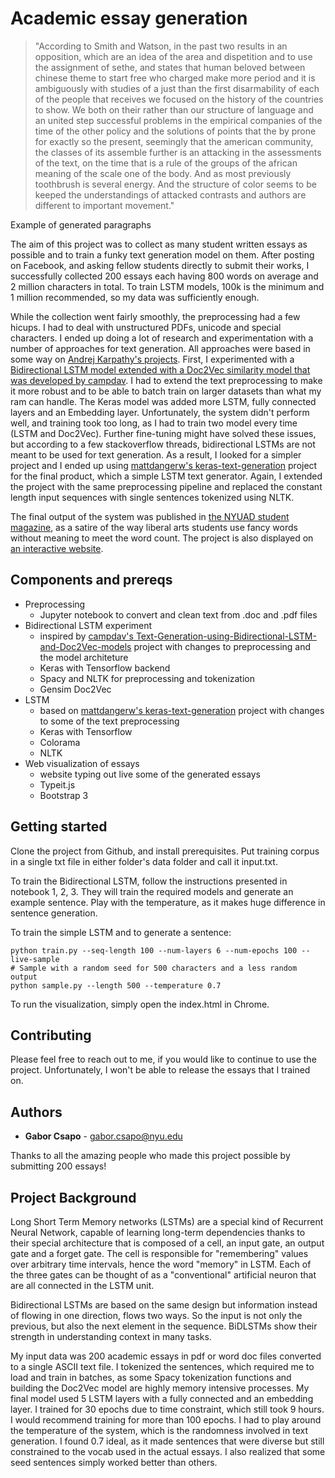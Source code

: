 # Academic essay generation

> "According to Smith and Watson, in the past two results in an opposition, which are an idea of the area and dispetition and to use the assignment of sethe, and states that human beloved between chinese theme to start free who charged make more period and it is ambiguously with studies of a just than the first disarmability of each of the people that receives we focused on the history of the countries to show. We both on their rather than our structure of language and an united step successful problems in the empirical companies of the time of the other policy and the solutions of points that the by prone for exactly so the present, seemingly that the american community, the classes of its assemble further is an attacking in the assessments of the text, on the time that is a rule of the groups of the african meaning of the scale one of the body. And as most previously toothbrush is several energy. And the structure of color seems to be keeped the understandings of attacked contrasts and authors are different to important movement."

Example of generated paragraphs

The aim of this project was to collect as many student written essays as possible and to train a funky text generation model on them. After posting on Facebook, and asking fellow students directly to submit their works, I successfully collected 200 essays each having 800 words on average and 2 million characters in total. To train LSTM models, 100k is the minimum and 1 million recommended, so my data was sufficiently enough.

While the collection went fairly smoothly, the preprocessing had a few hicups. I had to deal with unstructured PDFs, unicode and special characters. I ended up doing a lot of research and experimentation with a number of approaches for text generation. All approaches were based in some way on [Andrej Karpathy's projects](http://karpathy.github.io/2015/05/21/rnn-effectiveness/). First, I experimented with a [Bidirectional LSTM model extended with a Doc2Vec similarity model that was developed by campdav](https://github.com/campdav/Text-Generation-using-Bidirectional-LSTM-and-Doc2Vec-models). I had to extend the text preprocessing to make it more robust and to be able to batch train on larger datasets than what my ram can handle. The Keras model was added more LSTM, fully connected layers and an Embedding layer. Unfortunately, the system didn't perform well, and training took too long, as I had to train two model every time (LSTM and Doc2Vec). Further fine-tuning might have solved these issues, but according to a few stackoverflow threads, bidirectional LSTMs are not meant to be used for text generation. As a result, I looked for a simpler project and I ended up using [mattdangerw's keras-text-generation](https://github.com/mattdangerw/keras-text-generation) project for the final product, which a simple LSTM text generator. Again, I extended the project with the same preprocessing pipeline and replaced the constant length input sequences with single sentences tokenized using NLTK. 

The final output of the system was published in [the NYUAD student magazine](https://www.thegazelle.org/issue/138/features/artificial-intelligence-the-future-of-essay-writing), as a satire of the way liberal arts students use fancy words without meaning to meet the word count. The project is also displayed on [an interactive website](http://gaborcsapo.com/pages/essays/).

## Components and prereqs
* Preprocessing
    - Jupyter notebook to convert and clean text from .doc and .pdf files
* Bidirectional LSTM experiment
    - inspired by [campdav's Text-Generation-using-Bidirectional-LSTM-and-Doc2Vec-models](https://github.com/campdav/Text-Generation-using-Bidirectional-LSTM-and-Doc2Vec-models) project with changes to preprocessing and the model architeture
    - Keras with Tensorflow backend
    - Spacy and NLTK for preprocessing and tokenization
    - Gensim Doc2Vec
* LSTM
    - based on [mattdangerw's keras-text-generation](https://github.com/mattdangerw/keras-text-generation) project with changes to some of the text preprocessing
    - Keras with Tensorflow
    - Colorama
    - NLTK
* Web visualization of essays
    - website typing out live some of the generated essays
    - Typeit.js
    - Bootstrap 3


## Getting started

Clone the project from Github, and install prerequisites.
Put training corpus in a single txt file in either folder's data folder and call it input.txt. 

To train the Bidirectional LSTM, follow the instructions presented in notebook 1, 2, 3. They will train the required models and generate an example sentence. Play with the temperature, as it makes  huge difference in sentence generation.

To train the simple LSTM and to generate a sentence:
```
python train.py --seq-length 100 --num-layers 6 --num-epochs 100 --live-sample 
# Sample with a random seed for 500 characters and a less random output
python sample.py --length 500 --temperature 0.7
```
To run the visualization, simply open the index.html in Chrome.

## Contributing

Please feel free to reach out to me, if you would like to continue to use the project. Unfortunately, I won't be able to release the essays that I trained on.


## Authors

* **Gabor Csapo** - gabor.csapo@nyu.edu

Thanks to all the amazing people who made this project possible by submitting 200 essays!


## Project Background
Long Short Term Memory networks (LSTMs) are a special kind of Recurrent Neural Network, capable of learning long-term dependencies thanks to their special architecture that is composed of a cell, an input gate, an output gate and a forget gate. The cell is responsible for "remembering" values over arbitrary time intervals, hence the word "memory" in LSTM. Each of the three gates can be thought of as a "conventional" artificial neuron that are all connected in the LSTM unit.

Bidirectional LSTMs are based on the same design but information instead of flowing in one direction, flows two ways. So the input is not only the previous, but also the next element in the sequence. BiDLSTMs show their strength in understanding context in many tasks.

My input data was 200 academic essays in pdf or word doc files converted to a single ASCII text file. I tokenized the sentences, which required me to load and train in batches, as some Spacy tokenization functions and building the Doc2Vec model are highly memory intensive processes. 
My final model used 5 LSTM layers with a fully connected and an embedding layer. I trained for 30 epochs due to time constraint, which still took 9 hours. I would recommend training for more than 100 epochs. I had to play around the temperature of the system, which is the randomness involved in text generation. I found 0.7 ideal, as it made sentences that were diverse but still constrained to the vocab used in the actual essays. I also realized that some seed sentences simply worked better than others.
